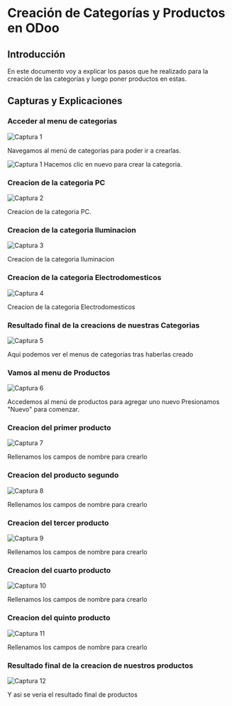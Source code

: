 # Creación de Categorías y Productos en ODoo

## Introducción
En este documento voy a explicar los pasos que he realizado para la creación de las categorías y luego poner productos en estas.

## Capturas y Explicaciones

### Acceder al menu de categorias 
![Captura 1](Imagenes/A1.jpg)

Navegamos al menú de categorías para poder ir a crearlas.

![Captura 1](Imagenes/A30.jpg)
Hacemos clic en nuevo para crear la categoria.
### Creacion de la categoria PC
![Captura 2](Imagenes/A2.PNG)

Creacion de la categoria PC.

### Creacion de la categoria Iluminacion
![Captura 3](Imagenes/A3.PNG)

Creacion de la categoria Iluminacion

### Creacion de la categoria Electrodomesticos
![Captura 4](Imagenes/A4.PNG)

Creacion de la categoria Electrodomesticos

### Resultado final de la creacions de nuestras Categorias 
![Captura 5](Imagenes/A5.PNG)
 
Aqui podemos ver el menus de categorias tras haberlas creado

### Vamos al menu de Productos
![Captura 6](Imagenes/A6.jpg)

 Accedemos al menú de productos para agregar uno nuevo
 Presionamos "Nuevo" para comenzar.

### Creacion del primer producto
![Captura 7](Imagenes/A7.PNG)
 
Rellenamos los campos de nombre para crearlo

###  Creacion del producto segundo
![Captura 8](Imagenes/A8.PNG)

Rellenamos los campos de nombre para crearlo

### Creacion del tercer producto
![Captura 9](Imagenes/A9.PNG)

Rellenamos los campos de nombre para crearlo

###  Creacion del cuarto producto
![Captura 10](Imagenes/A10.PNG)

Rellenamos los campos de nombre para crearlo

### Creacion del quinto producto
![Captura 11](Imagenes/A11.PNG)

Rellenamos los campos de nombre para crearlo

### Resultado final de la creacion de nuestros productos 
![Captura 12](Imagenes/A12.PNG)

Y asi se veria el resultado final de productos
